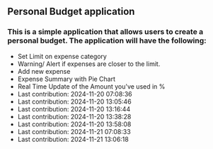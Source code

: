 ## Personal Budget application

### This is a simple application that allows users to create a personal budget. The application will have the following:

- Set Limit on expense category
- Warning/ Alert if expenses are closer to the limit.
- Add new expense
- Expense Summary with Pie Chart
- Real Time Update of the Amount you've used in %
- Last contribution: 2024-11-20 07:08:36
- Last contribution: 2024-11-20 13:05:46
- Last contribution: 2024-11-20 13:16:44
- Last contribution: 2024-11-20 13:38:28
- Last contribution: 2024-11-20 13:58:08
- Last contribution: 2024-11-21 07:08:33
- Last contribution: 2024-11-21 13:06:18
